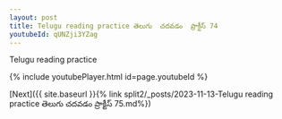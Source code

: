 ```yaml
---
layout: post
title: Telugu reading practice తెలుగు  చదవడం  ప్రాక్టీస్ 74
youtubeId: qUNZji3YZag
---
```

 
 
Telugu reading practice
 
 
 
 
 


{% include youtubePlayer.html id=page.youtubeId %}
 
[Next]({{ site.baseurl }}{% link  split2/_posts/2023-11-13-Telugu reading practice తెలుగు  చదవడం  ప్రాక్టీస్ 75.md%})
 
